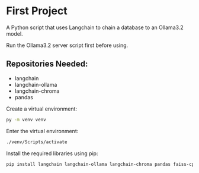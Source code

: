 # First Project

A Python script that uses Langchain to chain a database to an Ollama3.2 model.

Run the Ollama3.2 server script first before using.

## Repositories Needed:
- langchain
- langchain-ollama
- langchain-chroma
- pandas

Create a virtual environment:

```bash
py -m venv venv
```

Enter the virtual environment:

```bash
./venv/Scripts/activate
```

Install the required libraries using pip:

```bash
pip install langchain langchain-ollama langchain-chroma pandas faiss-cpu numpy
```